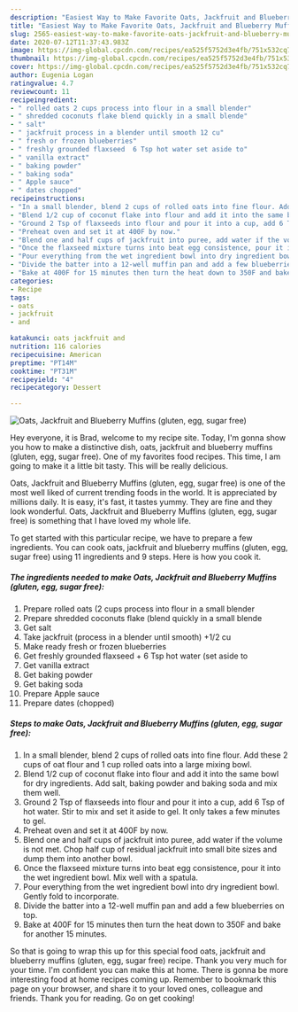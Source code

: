```yaml
---
description: "Easiest Way to Make Favorite Oats, Jackfruit and Blueberry Muffins (gluten, egg, sugar free)"
title: "Easiest Way to Make Favorite Oats, Jackfruit and Blueberry Muffins (gluten, egg, sugar free)"
slug: 2565-easiest-way-to-make-favorite-oats-jackfruit-and-blueberry-muffins-gluten-egg-sugar-free
date: 2020-07-12T11:37:43.983Z
image: https://img-global.cpcdn.com/recipes/ea525f5752d3e4fb/751x532cq70/oats-jackfruit-and-blueberry-muffins-gluten-egg-sugar-free-recipe-main-photo.jpg
thumbnail: https://img-global.cpcdn.com/recipes/ea525f5752d3e4fb/751x532cq70/oats-jackfruit-and-blueberry-muffins-gluten-egg-sugar-free-recipe-main-photo.jpg
cover: https://img-global.cpcdn.com/recipes/ea525f5752d3e4fb/751x532cq70/oats-jackfruit-and-blueberry-muffins-gluten-egg-sugar-free-recipe-main-photo.jpg
author: Eugenia Logan
ratingvalue: 4.7
reviewcount: 11
recipeingredient:
- " rolled oats 2 cups process into flour in a small blender"
- " shredded coconuts flake blend quickly in a small blende"
- " salt"
- " jackfruit process in a blender until smooth 12 cu"
- " fresh or frozen blueberries"
- " freshly grounded flaxseed  6 Tsp hot water set aside to"
- " vanilla extract"
- " baking powder"
- " baking soda"
- " Apple sauce"
- " dates chopped"
recipeinstructions:
- "In a small blender, blend 2 cups of rolled oats into fine flour. Add these 2 cups of oat flour and 1 cup rolled oats into a large mixing bowl."
- "Blend 1/2 cup of coconut flake into flour and add it into the same bowl for dry ingredients. Add salt, baking powder and baking soda and mix them well."
- "Ground 2 Tsp of flaxseeds into flour and pour it into a cup, add 6 Tsp of hot water. Stir to mix and set it aside to gel. It only takes a few minutes to gel."
- "Preheat oven and set it at 400F by now."
- "Blend one and half cups of jackfruit into puree, add water if the volume is not met. Chop half cup of residual jackfruit into small bite sizes and dump them into another bowl."
- "Once the flaxseed mixture turns into beat egg consistence, pour it into the wet ingredient bowl. Mix well with a spatula."
- "Pour everything from the wet ingredient bowl into dry ingredient bowl. Gently fold to incorporate."
- "Divide the batter into a 12-well muffin pan and add a few blueberries on top."
- "Bake at 400F for 15 minutes then turn the heat down to 350F and bake for another 15 minutes."
categories:
- Recipe
tags:
- oats
- jackfruit
- and

katakunci: oats jackfruit and 
nutrition: 116 calories
recipecuisine: American
preptime: "PT14M"
cooktime: "PT31M"
recipeyield: "4"
recipecategory: Dessert

---
```



![Oats, Jackfruit and Blueberry Muffins (gluten, egg, sugar free)](https://img-global.cpcdn.com/recipes/ea525f5752d3e4fb/751x532cq70/oats-jackfruit-and-blueberry-muffins-gluten-egg-sugar-free-recipe-main-photo.jpg)

Hey everyone, it is Brad, welcome to my recipe site. Today, I'm gonna show you how to make a distinctive dish, oats, jackfruit and blueberry muffins (gluten, egg, sugar free). One of my favorites food recipes. This time, I am going to make it a little bit tasty. This will be really delicious.

Oats, Jackfruit and Blueberry Muffins (gluten, egg, sugar free) is one of the most well liked of current trending foods in the world. It is appreciated by millions daily. It is easy, it's fast, it tastes yummy. They are fine and they look wonderful. Oats, Jackfruit and Blueberry Muffins (gluten, egg, sugar free) is something that I have loved my whole life.




To get started with this particular recipe, we have to prepare a few ingredients. You can cook oats, jackfruit and blueberry muffins (gluten, egg, sugar free) using 11 ingredients and 9 steps. Here is how you cook it.

<!--inarticleads1-->

##### The ingredients needed to make Oats, Jackfruit and Blueberry Muffins (gluten, egg, sugar free):

1. Prepare  rolled oats (2 cups process into flour in a small blender
1. Prepare  shredded coconuts flake (blend quickly in a small blende
1. Get  salt
1. Take  jackfruit (process in a blender until smooth) +1/2 cu
1. Make ready  fresh or frozen blueberries
1. Get  freshly grounded flaxseed + 6 Tsp hot water (set aside to
1. Get  vanilla extract
1. Get  baking powder
1. Get  baking soda
1. Prepare  Apple sauce
1. Prepare  dates (chopped)




<!--inarticleads2-->

##### Steps to make Oats, Jackfruit and Blueberry Muffins (gluten, egg, sugar free):

1. In a small blender, blend 2 cups of rolled oats into fine flour. Add these 2 cups of oat flour and 1 cup rolled oats into a large mixing bowl.
1. Blend 1/2 cup of coconut flake into flour and add it into the same bowl for dry ingredients. Add salt, baking powder and baking soda and mix them well.
1. Ground 2 Tsp of flaxseeds into flour and pour it into a cup, add 6 Tsp of hot water. Stir to mix and set it aside to gel. It only takes a few minutes to gel.
1. Preheat oven and set it at 400F by now.
1. Blend one and half cups of jackfruit into puree, add water if the volume is not met. Chop half cup of residual jackfruit into small bite sizes and dump them into another bowl.
1. Once the flaxseed mixture turns into beat egg consistence, pour it into the wet ingredient bowl. Mix well with a spatula.
1. Pour everything from the wet ingredient bowl into dry ingredient bowl. Gently fold to incorporate.
1. Divide the batter into a 12-well muffin pan and add a few blueberries on top.
1. Bake at 400F for 15 minutes then turn the heat down to 350F and bake for another 15 minutes.




So that is going to wrap this up for this special food oats, jackfruit and blueberry muffins (gluten, egg, sugar free) recipe. Thank you very much for your time. I'm confident you can make this at home. There is gonna be more interesting food at home recipes coming up. Remember to bookmark this page on your browser, and share it to your loved ones, colleague and friends. Thank you for reading. Go on get cooking!
